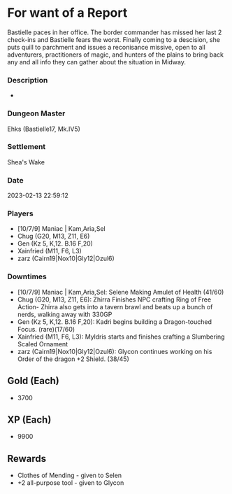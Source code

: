 # For want of a Report
Bastielle paces in her office. The border commander has missed her last 2 check-ins and Bastielle fears the worst. Finally coming to a descision, she puts quill to parchment and issues a reconisance missive, open to all adventurers, practitioners of magic, and hunters of the plains to bring back any and all info they can gather about the situation in Midway.
### Description
-
### Dungeon Master
Ehks (Bastielle17, Mk.IV5)
### Settlement
Shea's Wake
### Date
2023-02-13 22:59:12
### Players
* [10/7/9] Maniac | Kam,Aria,Sel
* Chug (G20, M13, Z11, E6)
* Gen (Kz 5, K,12. B.16 F,20)
* Xainfried (M11, F6, L3)
* zarz (Cairn19|Nox10|Gly12|Ozul6)
### Downtimes
* [10/7/9] Maniac | Kam,Aria,Sel: Selene Making Amulet of Health (41/60)
* Chug (G20, M13, Z11, E6): Zhirra Finishes NPC crafting Ring of Free Action- Zhirra also gets into a tavern brawl and beats up a bunch of nerds, walking away with 330GP
* Gen (Kz 5, K,12. B.16 F,20): Kadri begins building a Dragon-touched Focus. (rare)(17/60)
* Xainfried (M11, F6, L3): Myldris starts and finishes crafting a Slumbering Scaled Ornament
* zarz (Cairn19|Nox10|Gly12|Ozul6): Glycon continues working on his Order of the dragon +2 Shield. (38/45)
## Gold (Each)
* 3700
## XP (Each)
* 9900
## Rewards
* Clothes of Mending - given to Selen
* +2 all-purpose tool - given to Glycon